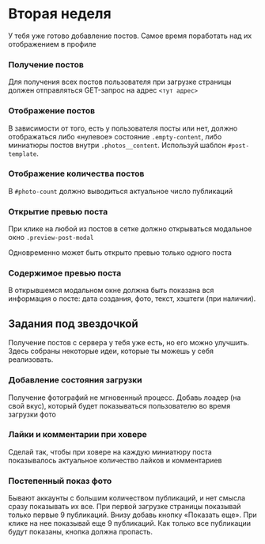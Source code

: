 # Вторая неделя

У тебя уже готово добавление постов. Самое время поработать над их отображением в профиле

### Получение постов

Для получения всех постов пользователя при загрузке страницы должен отправляться GET-запрос на адрес `<тут адрес>`

### Отображение постов

В зависимости от того, есть у пользователя посты или нет, должно отображаться либо «нулевое» состояние `.empty-content`, либо миниатюры постов внутри `.photos__content`. Используй шаблон `#post-template`.

### Отображение количества постов

В `#photo-count` должно выводиться актуальное число публикаций

### Открытие превью поста

При клике на любой из постов в сетке должно открываться модальное окно `.preview-post-modal`

Одновременно может быть открыто превью только одного поста

### Содержимое превью поста

В открывшемся модальном окне должна быть показана вся информация о посте: дата создания, фото, текст, хэштеги (при наличии).

## Задания под звездочкой

Получение постов с сервера у тебя уже есть, но его можно улучшить. Здесь собраны некоторые идеи, которые ты можешь у себя реализовать.

### Добавление состояния загрузки

Получение фотографий не мгновенный процесс. Добавь лоадер (на свой вкус), который будет показываться пользователю во время загрузки фото

### Лайки и комментарии при ховере

Сделай так, чтобы при ховере на каждую миниатюру поста показывалось актуальное количество лайков и комментариев

### Постепенный показ фото

Бывают аккаунты с большим количеством публикаций, и нет смысла сразу показывать их все. При первой загрузке страницы показывай только первые 9 публикаций. Внизу добавь кнопку «Показать еще». При клике на нее показывай еще 9 публикаций. Как только все публикации будут показаны, кнопка должна пропасть.
